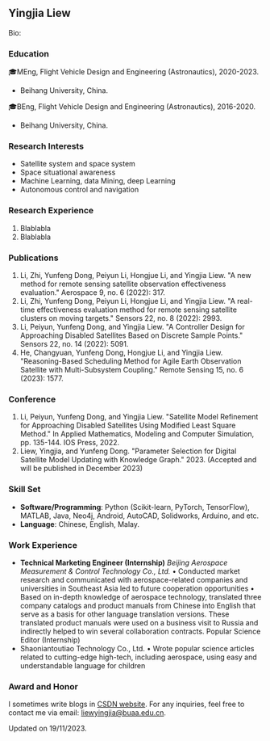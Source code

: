 ## Yingjia Liew
Bio: 


### Education
🎓MEng, Flight Vehicle Design and Engineering (Astronautics), 2020-2023.  
  - Beihang University, China.

🎓BEng, Flight Vehicle Design and Engineering (Astronautics), 2016-2020.  
 -  Beihang University, China.  


### Research Interests
- Satellite system and space system
- Space situational awareness
- Machine Learning, data Mining, deep Learning
- Autonomous control and navigation


### Research Experience
1. Blablabla
2. Blablabla


### Publications
1. Li, Zhi, Yunfeng Dong, Peiyun Li, Hongjue Li, and Yingjia Liew. "A new method for remote sensing satellite observation effectiveness evaluation." Aerospace 9, no. 6 (2022): 317.
2. Li, Zhi, Yunfeng Dong, Peiyun Li, Hongjue Li, and Yingjia Liew. "A real-time effectiveness evaluation method for remote sensing satellite clusters on moving targets." Sensors 22, no. 8 (2022): 2993.
3. Li, Peiyun, Yunfeng Dong, and Yingjia Liew. "A Controller Design for Approaching Disabled Satellites Based on Discrete Sample Points." Sensors 22, no. 14 (2022): 5091.
4. He, Changyuan, Yunfeng Dong, Hongjue Li, and Yingjia Liew. "Reasoning-Based Scheduling Method for Agile Earth Observation Satellite with Multi-Subsystem Coupling." Remote Sensing 15, no. 6 (2023): 1577.


### Conference
1. Li, Peiyun, Yunfeng Dong, and Yingjia Liew. "Satellite Model Refinement for Approaching Disabled Satellites Using Modified Least Square Method." In Applied Mathematics, Modeling and Computer Simulation, pp. 135-144. IOS Press, 2022.
2. Liew, Yingjia, and Yunfeng Dong. "Parameter Selection for Digital Satellite Model Updating with Knowledge Graph." 2023. (Accepted and will be published in December 2023)


### Skill Set
- <b>Software/Programming</b>: Python (Scikit-learn, PyTorch, TensorFlow), MATLAB, Java, Neo4j, Android, AutoCAD, Solidworks, Arduino, and etc.
- <b>Language</b>: Chinese, English, Malay. 


### Work Experience
- <b>Technical Marketing Engineer (Internship)</b>
<i>Beijing Aerospace Measurement & Control Technology Co., Ltd.</i>
•	Conducted market research and communicated with aerospace-related companies and universities in Southeast Asia led to future cooperation opportunities
•	Based on in-depth knowledge of aerospace technology, translated three company catalogs and product manuals from Chinese into English that serve as a basis for other language translation versions. These translated product manuals were used on a business visit to Russia and indirectly helped to win several collaboration contracts.
Popular Science Editor (Internship)
- Shaoniantoutiao Technology Co., Ltd.
•	Wrote popular science articles related to cutting-edge high-tech, including aerospace, using easy and understandable language for children


### Award and Honor



I sometimes write blogs in [CSDN website](https://blog.csdn.net/qq_39560620?spm=1010.2135.3001.5343). 
For any inquiries, feel free to contact me via email: [liewyingjia@buaa.edu.cn](liewyingjia@buaa.edu.cn).

Updated on 19/11/2023.
